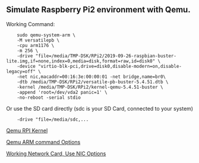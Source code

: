 ## Simulate Raspberry Pi2 environment with Qemu.

Working Command:

        sudo qemu-system-arm \
        -M versatilepb \
        -cpu arm1176 \
        -m 256 \
        -drive "file=/media/TMP-DSK/RPi2/2019-09-26-raspbian-buster-lite.img,if=none,index=0,media=disk,format=raw,id=disk0" \
        -device "virtio-blk-pci,drive=disk0,disable-modern=on,disable-legacy=off" \
        -net nic,macaddr=00:16:3e:00:00:01 -net bridge,name=br0\
        -dtb /media/TMP-DSK/RPi2/versatile-pb-buster-5.4.51.dtb \
        -kernel /media/TMP-DSK/RPi2/kernel-qemu-5.4.51-buster \
        -append 'root=/dev/vda2 panic=1' \
        -no-reboot -serial stdio

Or use the SD card directly (sdc is your SD Card, connected to your system)

        -drive "file=/media/sdc,...
  
[Qemu RPI Kernel](https://github.com/dhruvvyas90/qemu-rpi-kernel)

[Qemu ARM command Options](https://manpages.debian.org/testing/qemu-system-arm/qemu-system-arm.1.en.html)

[Working Network Card, Use NIC Options](https://www.raspberrypi.org/forums/viewtopic.php?t=163036)
